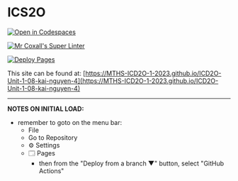 # ICS2O

[![Open in Codespaces](https://classroom.github.com/assets/launch-codespace-7f7980b617ed060a017424585567c406b6ee15c891e84e1186181d67ecf80aa0.svg)](https://classroom.github.com/open-in-codespaces?assignment_repo_id=14140680)

[![Mr Coxall's Super Linter](https://github.com/MTHS-ICD2O-1-2023/ICD2O-Unit-1-08-kai-nguyen-4/workflows/Mr%20Coxall's%20Super%20Linter/badge.svg)](https://github.com/MTHS-ICD2O-1-2023/ICD2O-Unit-1-08-kai-nguyen-4/actions)

[![Deploy Pages](https://github.com/MTHS-ICD2O-1-2023/ICD2O-Unit-1-08-kai-nguyen-4/workflows/Deploy%20Pages/badge.svg)](https://github.com/MTHS-ICD2O-1-2023/ICD2O-Unit-1-08-kai-nguyen-4/actions)

This site can be found at: [https://MTHS-ICD2O-1-2023.github.io/ICD2O-Unit-1-08-kai-nguyen-4](https://MTHS-ICD2O-1-2023.github.io/ICD2O-Unit-1-08-kai-nguyen-4)

---

**NOTES ON INITIAL LOAD:**
- remember to goto on the menu bar:
  - File
  - Go to Repository
  - ⚙ Settings
  - 🗔 Pages
    - then from the "Deploy from a branch ▼" button, select "GitHub Actions"
